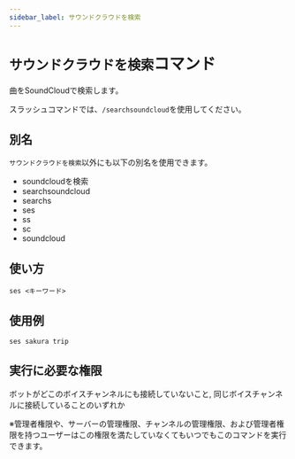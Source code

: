 ```yaml
---
sidebar_label: サウンドクラウドを検索
---
```

# `サウンドクラウドを検索`コマンド
曲をSoundCloudで検索します。

スラッシュコマンドでは、`/searchsoundcloud`を使用してください。

## 別名
`サウンドクラウドを検索`以外にも以下の別名を使用できます。

- soundcloudを検索
- searchsoundcloud
- searchs
- ses
- ss
- sc
- soundcloud

## 使い方
```
ses <キーワード>
```

## 使用例
```
ses sakura trip
```


## 実行に必要な権限
ボットがどこのボイスチャンネルにも接続していないこと, 同じボイスチャンネルに接続していることのいずれか

※管理者権限や、サーバーの管理権限、チャンネルの管理権限、および管理者権限を持つユーザーはこの権限を満たしていなくてもいつでもこのコマンドを実行できます。

